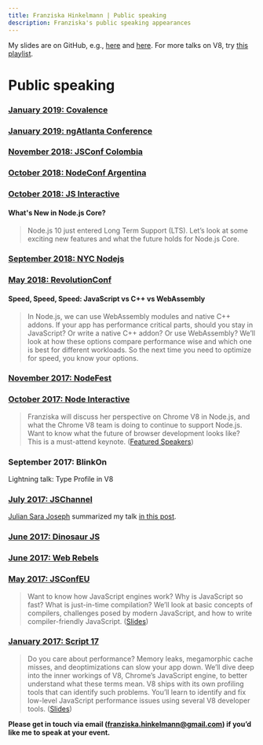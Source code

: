 ```yaml
---
title: Franziska Hinkelmann | Public speaking
description: Franziska's public speaking appearances
---
```

My slides are on GitHub, e.g., [here](https://github.com/fhinkel/JSEngines-HowDoTheyEven) and [here](https://github.com/fhinkel/PerformanceProfiling). For more talks on V8, try [this playlist](https://www.youtube.com/playlist?list=PL65pp6Tpk692lL85jvoOAT_e9Yuzz_nwA).
# Public speaking

[comment]: <> (May 2019: Fullstack NYC https://skillsmatter.com/conferences/11077-fullstack-nyc-2019-the-conference-on-javascript-node-and-internet-of-things?admin_preview=true)

### [January 2019: Covalence](http://www.covalenceconf.com/)

### [January 2019: ngAtlanta Conference](http://ng-atl.org/)

### [November 2018: JSConf Colombia](https://jsconf.co/)

### [October 2018: NodeConf Argentina](https://2018.nodeconf.com.ar/)

### [October 2018: JS Interactive](https://events.linuxfoundation.org/events/js-interactive-2018/)

#### What's New in Node.js Core?

> Node.js 10 just entered Long Term Support (LTS). Let’s look at some exciting new features and what the future holds for Node.js Core.

### [September 2018: NYC Nodejs](https://www.meetup.com/nodejs/events/254616023/)

### [May 2018: RevolutionConf](https://revolutionconf.com/)

#### Speed, Speed, Speed: JavaScript vs C++ vs WebAssembly

> In Node.js, we can use WebAssembly modules and native C++ addons. If your app has performance critical parts, should you stay in JavaScript? Or write a native C++ addon? Or use WebAssembly? We’ll look at how these options compare performance wise and which one is best for different workloads. So the next time you need to optimize for speed, you know your options.

### [November 2017: NodeFest](http://nodefest.jp/2017/)

### [October 2017: Node Interactive](http://events.linuxfoundation.org/events/node-interactive)

> Franziska will discuss her perspective on Chrome V8 in Node.js, and what the Chrome V8 team is doing to continue to support Node.js. Want to know what the future of browser development looks like? This is a must-attend keynote.  ([Featured Speakers](http://events.linuxfoundation.org/events/node-interactive/program/featured-speakers#franzi-hinkelmann))
 
### September 2017: BlinkOn

Lightning talk: Type Profile in V8

### [July 2017: JSChannel](http://2017.jschannel.com/)

[Julian Sara Joseph](https://medium.com/@jsj14) summarized my talk [in this post](https://medium.com/@jsj14/js-channel-2017-b9e517e27a92).

### [June 2017: Dinosaur JS](https://confreaks.tv/videos/dinosaurjs2017-javascript-engines-how-do-they-even)

### [June 2017: Web Rebels](https://youtu.be/dG6FWBs0JYM)

### [May 2017: JSConfEU](https://2017.jsconf.eu/)
> Want to know how JavaScript engines work? Why is JavaScript so fast? What is just-in-time compilation? We’ll look at basic concepts of compilers, challenges posed by modern JavaScript, and how to write compiler-friendly JavaScript.  ([Slides](https://fhinkel.github.io/JSEngines-HowDoTheyEven/JSConfEU/))

### [January 2017: Script 17](https://youtu.be/j6LfSlg8Fig)

> Do you care about performance? Memory leaks, megamorphic cache misses, and deoptimizations can slow your app down. We’ll dive deep into the inner workings of V8, Chrome’s JavaScript engine, to better understand what these terms mean.  V8 ships with its own profiling tools that can identify such problems. You’ll learn to identify and fix low-level JavaScript performance issues using several V8 developer tools. ([Slides](https://fhinkel.github.io/PerformanceProfiling))
 
**Please get in touch via email (franziska.hinkelmann@gmail.com) if you’d like me to speak at your event.**
